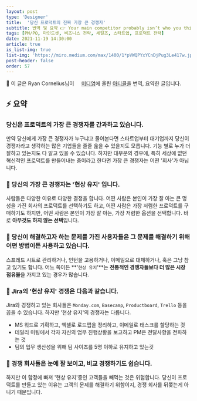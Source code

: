```yaml
---
layout: post
type: 'Designer'
title:  '당신 프로덕트의 진짜 가장 큰 경쟁자'
subtitle: 번역 및 요약 👉 Your main competitor probably isn’t who you think it is
tags: [PM/PO, 마인드셋, 비즈니스 전략, 세일즈, 스타트업, 프로덕트 전략]
date: 2021-11-19 14:30:00
article: true
is_list-img: true
list-img: 'https://miro.medium.com/max/1400/1*pVWQPYxYCnDjPug3Le417w.jpeg'
post-header: false
order: 57
---
```


<p class="text-gray">
 🔗 이 글은 Ryan Cornelius님이 <a href='https://uxdesign.cc/' target='blank' rel='nofollow' id='outlink1' onclick='clickedOutlink(outlink1)'><img src='https://www.google.com/s2/favicons?sz=64&domain=https://uxdesign.cc/' style='display:inline; height: 1em; position: relative; bottom: -2px; margin-right: 2px;'>미디엄</a>에 올린 <a href='https://uxdesign.cc/your-main-competitor-probably-isnt-who-you-think-it-is-2b87e1f5ac23' target='blank' rel='nofollow' id='outlink2' onclick='clickedOutlink(outlink2)'>아티클</a>을 번역, 요약한 글입니다.
</p>

## ⚡️ 요약

### 당신은 프로덕트의 가장 큰 경쟁자를 간과하고 있습니다.

만약 당신에게 가장 큰 경쟁자가 누구냐고 물어본다면 스타트업부터 대기업까지 당신이 경쟁자라고 생각하는 많은 기업들을 줄줄 읊을 수 있을지도 모릅니다. 기능 별로 누가 더 잘하고 있는지도 다 알고 있을 수 있습니다. 하지만 대부분의 경우에, 특히 세상에 없던 혁신적인 프로덕트를 만들어내는 중이라고 한다면 가장 큰 경쟁자는 어떤 '회사'가 아닙니다.

### 📌  당신의 가장 큰 경쟁자는 '현상 유지' 입니다.
사람들은 다양한 이유로 다양한 결정을 합니다. 어떤 사람은 본인이 가장 잘 아는 큰 명성을 가진 회사의 프로덕트를 선택하기도 하고, 어떤 사람은 가장 저렴한 프로덕트를 구매하기도 하지만, 어떤 사람은 본인이 가장 잘 아는, 가장 저렴한 옵션을 선택합니다. 바로 **아무것도 하지 않는 선택**입니다.

### 📌  당신이 해결하고자 하는 문제를 가진 사용자들은 그 문제를 해결하기 위해 어떤 방법이든 사용하고 있습니다.
스프레드 시트로 관리하거나, 인턴을 고용하거나, 이메일으로 대체하거나, 혹은 그냥 참고 있기도 합니다. 어느 쪽이든 **'`현상 유지`'**는 **전통적인 경쟁자들보다 더 많은 시장 점유율**을 가지고 있는 경우가 많습니다.

### 📌  Jira의 '현상 유지' 경쟁은 다음과 같습니다.
Jira와 경쟁하고 있는 회사들은 `Monday.com`, `Basecamp`, `Productboard`, `Trello` 등을 꼽을 수 있습니다. 하지만 '현상 유지'의 경쟁자는 다릅니다.
* MS 워드로 기획하고, 엑셀로 로드맵을 정리하고, 이메일로 태스크를 할당하는 것
* 데일리 미팅에서 각자 자신의 업무 진행상황을 보고하고 PM은 전달사항을 전파하는 것
* 팀의 업무 생산성을 위해 팀 사이즈를 5명 이하로 유지하고 있는것

### 📌  경쟁 회사들은 눈에 잘 보이고, 비교 경쟁하기도 쉽습니다.
하지만 이 함정에 빠져 '현상 유지'중인 고객들을 빼먹는 것은 위험합니다. 당신이 프로덕트를 만들고 있는 이유는 고객의 문제를 해결하기 위함이지, 경쟁 회사를 뒤쫒는게 아니기 때문입니다.